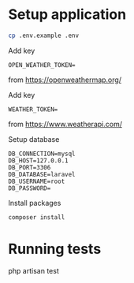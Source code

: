 # Setup application

```bash
cp .env.example .env
```

Add key
```
OPEN_WEATHER_TOKEN=
```
from
https://openweathermap.org/

Add key
```
WEATHER_TOKEN=
```
from
https://www.weatherapi.com/

Setup database
```
DB_CONNECTION=mysql
DB_HOST=127.0.0.1
DB_PORT=3306
DB_DATABASE=laravel
DB_USERNAME=root
DB_PASSWORD=
```

Install packages
```bash
composer install
```

# Running tests

php artisan test
